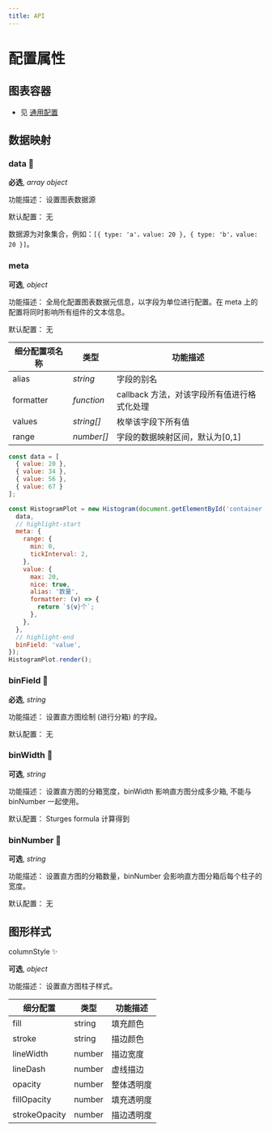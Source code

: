 ```yaml
---
title: API
---
```


# 配置属性

## 图表容器

- 见 [通用配置](TODO)

## 数据映射

### data 📌

**必选**, _array object_

功能描述： 设置图表数据源

默认配置： 无

数据源为对象集合，例如：`[{ type: 'a'，value: 20 }, { type: 'b'，value: 20 }]`。

### meta

**可选**, _object_

功能描述： 全局化配置图表数据元信息，以字段为单位进行配置。在 meta 上的配置将同时影响所有组件的文本信息。

默认配置： 无

| 细分配置项名称 | 类型       | 功能描述                                    |
| -------------- | ---------- | ------------------------------------------- |
| alias          | _string_   | 字段的别名                                  |
| formatter      | _function_ | callback 方法，对该字段所有值进行格式化处理 |
| values         | _string[]_ | 枚举该字段下所有值                          |
| range          | _number[]_ | 字段的数据映射区间，默认为[0,1]             |

```js
const data = [
  { value: 20 }, 
  { value: 34 }, 
  { value: 56 }, 
  { value: 67 }
];

const HistogramPlot = new Histogram(document.getElementById('container'), {
  data,
  // highlight-start
  meta: {
    range: {
      min: 0,
      tickInterval: 2,
    },
    value: {
      max: 20,
      nice: true,
      alias: '数量',
      formatter: (v) => {
        return `${v}个`;
      },
    },
  },
  // highlight-end
  binField: 'value',
});
HistogramPlot.render();
```

### binField 📌

**必选**, _string_

功能描述： 设置直方图绘制 (进行分箱) 的字段。

默认配置： 无

### binWidth 📌

**可选**, _string_

功能描述： 设置直方图的分箱宽度，binWidth 影响直方图分成多少箱, 不能与 binNumber 一起使用。

默认配置： Sturges formula 计算得到

### binNumber 📌

**可选**, _string_

功能描述： 设置直方图的分箱数量，binNumber 会影响直方图分箱后每个柱子的宽度。

默认配置： 无

## 图形样式

columnStyle ✨

**可选**, _object_

功能描述： 设置直方图柱子样式。

| 细分配置      | 类型   | 功能描述   |
| ------------- | ------ | ---------- |
| fill          | string | 填充颜色   |
| stroke        | string | 描边颜色   |
| lineWidth     | number | 描边宽度   |
| lineDash      | number | 虚线描边   |
| opacity       | number | 整体透明度 |
| fillOpacity   | number | 填充透明度 |
| strokeOpacity | number | 描边透明度 |
